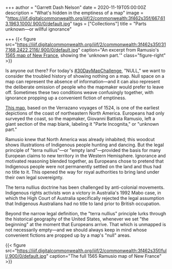 +++
author = "Garrett Dash Nelson"
date = 2020-11-19T05:00:00Z
description = "What's hidden in the emptiness of a map"
image = "https://iiif.digitalcommonwealth.org/iiif/2/commonwealth:3f462s35f/667,613,1963,1000/,900/0/default.jpg"
tags = ["Collections"]
title = "Parts unknown—or willful ignorance"

+++
{{< figure src="https://iiif.digitalcommonwealth.org/iiif/2/commonwealth:3f462s35f/317,168,2422,2116/,900/0/default.jpg" caption="An excerpt from Ramusio's [1565 map of New France](https://collections.leventhalmap.org/search/commonwealth:3f462s345), showing the 'unknown part.'" class="figure-right" >}}

Is anyone out there? For today's [#30DayMapChallenge](https://twitter.com/search?q=from%3Abplmaps%20%2330DayMapChallenge), "NULL," we want to consider the troubled history of showing nothing on a map. Null space on a map can represent the absence of information—and it can also represent the deliberate omission of people who the mapmaker would prefer to leave off. Sometimes these two conditions weave confusingly together, with ignorance propping up a convenient fiction of emptiness.

[This map](https://collections.leventhalmap.org/search/commonwealth:3f462s345), based on the Verrazano voyages of 1524, is one of the earliest depictions of the coast of northeastern North America. Europeans had only surveyed the coast, so the mapmaker, Giovanni Battista Ramusio, left a giant section of the map blank, labeling it "Parte Incognita," or "unknown part."

Ramusio knew that North America was already inhabited; this woodcut shows illustrations of Indigenous people hunting and dancing. But the legal principle of "terra nullius"—or "empty land"—provided the basis for many European claims to new territory in the Western Hemisphere. Ignorance and motivated reasoning blended together, as Europeans chose to pretend that Indigenous people were not permanently settled on the land and thus had no title to it. This opened the way for royal authorities to bring land under their own legal sovereignty.

The terra nullius doctrine has been challenged by anti-colonial movements. Indigenous rights activists won a victory in Australia's 1992 Mabo case, in which the High Court of Australia specifically rejected the legal assumption that Indigenous Australians had no title to land prior to British occupation. 

Beyond the narrow legal definition, the "terra nullius" principle lurks through the historical geography of the United States, whenever we set "the beginning" at the moment that Europeans arrive. That which is unmapped is not necessarily empty—and we should always keep in mind whose convenient fictions are propped up by a map's "null" areas.

{{< figure src="https://iiif.digitalcommonwealth.org/iiif/2/commonwealth:3f462s35f/full/,900/0/default.jpg" caption="The full 1565 Ramusio map of New France" >}}